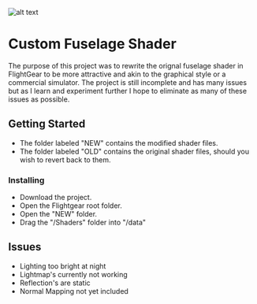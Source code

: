 ![alt text](https://i.imgur.com/9RGYkcz.png)

# Custom Fuselage Shader

The purpose of this project was to rewrite the orignal fuselage shader in FlightGear to be more attractive and akin to the graphical style or a commercial simulator. The project is still incomplete and has many issues but as I learn and experiment further I hope to eliminate as many of these issues as possible.

## Getting Started

* The folder labeled "NEW" contains the modified shader files.
* The folder labeled "OLD" contains the original shader files, should you wish to revert back to them.

### Installing

* Download the project.
* Open the Flightgear root folder.
* Open the "NEW" folder.
* Drag the "/Shaders" folder into "/data"

## Issues

* Lighting too bright at night
* Lightmap's currently not working
* Reflection's are static
* Normal Mapping not yet included
